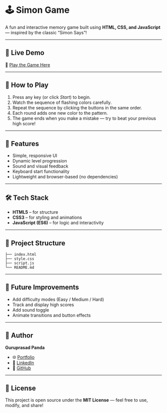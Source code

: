 # 🕹️ Simon Game
A fun and interactive memory game built using **HTML, CSS, and JavaScript** — inspired by the classic “Simon Says”!

---

## 🚀 Live Demo
🔗 [Play the Game Here](https://guruprasadpanda.github.io/simon-game/)

---

## 🎯 How to Play
1. Press any key (or click *Start*) to begin.
2. Watch the sequence of flashing colors carefully.
3. Repeat the sequence by clicking the buttons in the same order.
4. Each round adds one new color to the pattern.
5. The game ends when you make a mistake — try to beat your previous high score!

---

## 🧠 Features
- Simple, responsive UI
- Dynamic level progression
- Sound and visual feedback
- Keyboard start functionality
- Lightweight and browser-based (no dependencies)

---

## 🛠️ Tech Stack
- **HTML5** – for structure
- **CSS3** – for styling and animations
- **JavaScript (ES6)** – for logic and interactivity

---

## 📂 Project Structure
```
├── index.html
├── style.css
├── script.js
└── README.md
```

---

## 🧩 Future Improvements
- Add difficulty modes (Easy / Medium / Hard)
- Track and display high scores
- Add sound toggle
- Animate transitions and button effects

---

## 🙌 Author
**Guruprasad Panda**
- 🌐 [Portfolio](https://guruprasadpanda.github.io)
- 💼 [LinkedIn](https://www.linkedin.com/in/guruprasadpanda/)
- 🐙 [GitHub](https://github.com/guruprasadpanda)

---

## 📜 License
This project is open source under the **MIT License** — feel free to use, modify, and share!
